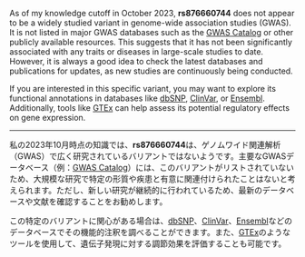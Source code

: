 As of my knowledge cutoff in October 2023, **rs876660744** does not appear to be a widely studied variant in genome-wide association studies (GWAS). It is not listed in major GWAS databases such as the [GWAS Catalog](https://www.ebi.ac.uk/gwas/) or other publicly available resources. This suggests that it has not been significantly associated with any traits or diseases in large-scale studies to date. However, it is always a good idea to check the latest databases and publications for updates, as new studies are continuously being conducted.

If you are interested in this specific variant, you may want to explore its functional annotations in databases like [dbSNP](https://www.ncbi.nlm.nih.gov/snp/), [ClinVar](https://www.ncbi.nlm.nih.gov/clinvar/), or [Ensembl](https://www.ensembl.org/). Additionally, tools like [GTEx](https://gtexportal.org/home/) can help assess its potential regulatory effects on gene expression.

---

私の2023年10月時点の知識では、**rs876660744**は、ゲノムワイド関連解析（GWAS）で広く研究されているバリアントではないようです。主要なGWASデータベース（例：[GWAS Catalog](https://www.ebi.ac.uk/gwas/)）には、このバリアントがリストされていないため、大規模な研究で特定の形質や疾患と有意に関連付けられたことはないと考えられます。ただし、新しい研究が継続的に行われているため、最新のデータベースや文献を確認することをお勧めします。

この特定のバリアントに関心がある場合は、[dbSNP](https://www.ncbi.nlm.nih.gov/snp/)、[ClinVar](https://www.ncbi.nlm.nih.gov/clinvar/)、[Ensembl](https://www.ensembl.org/)などのデータベースでその機能的注釈を調べることができます。また、[GTEx](https://gtexportal.org/home/)のようなツールを使用して、遺伝子発現に対する調節効果を評価することも可能です。
